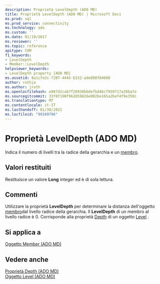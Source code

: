 ```yaml
---
description: Proprietà LevelDepth (ADO MD)
title: Proprietà LevelDepth (ADO MD) | Microsoft Docs
ms.prod: sql
ms.prod_service: connectivity
ms.technology: ado
ms.custom: ''
ms.date: 01/19/2017
ms.reviewer: ''
ms.topic: reference
apitype: COM
f1_keywords:
- LevelDepth
- Member::LevelDepth
helpviewer_keywords:
- LevelDepth property [ADO MD]
ms.assetid: 8a1cfe2c-f207-4445-b152-ade090f64608
author: rothja
ms.author: jroth
ms.openlocfilehash: e987d2cab7f20930bbdefbd4bcf959717a28ba7e
ms.sourcegitcommit: 33f0f190f962059826e002be165a2bef4f9e350c
ms.translationtype: MT
ms.contentlocale: it-IT
ms.lasthandoff: 01/30/2021
ms.locfileid: "99169796"
---
```

# <a name="leveldepth-property-ado-md"></a>Proprietà LevelDepth (ADO MD)
Indica il numero di livelli tra la radice della gerarchia e un [membro](./member-object-ado-md.md).  
  
## <a name="return-values"></a>Valori restituiti  
 Restituisce un valore **Long** integer ed è di sola lettura.  
  
## <a name="remarks"></a>Commenti  
 Utilizzare la proprietà **LevelDepth** per determinare la distanza dell'oggetto [membro](./member-object-ado-md.md)dal livello radice della gerarchia. Il **LevelDepth** di un membro al livello radice è 0. Corrisponde alla proprietà [Depth](./depth-property-ado-md.md) di un oggetto [Level](./level-object-ado-md.md) .  
  
## <a name="applies-to"></a>Si applica a  
 [Oggetto Member (ADO MD)](./member-object-ado-md.md)  
  
## <a name="see-also"></a>Vedere anche  
 [Proprietà Depth (ADO MD)](./depth-property-ado-md.md)   
 [Oggetto Level (ADO MD)](./level-object-ado-md.md)
